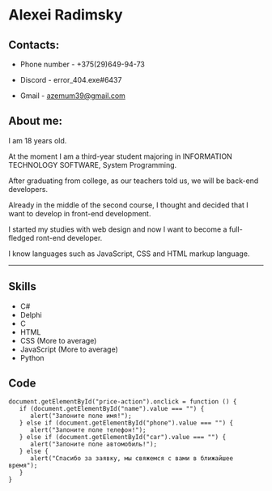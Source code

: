 # Alexei Radimsky

## Contacts:
- Phone number - +375(29)649-94-73

- Discord - error_404.exe#6437

- Gmail - azemum39@gmail.com

## About me: 
I am 18 years old.

At the moment I am a third-year student majoring in INFORMATION TECHNOLOGY SOFTWARE, System Programming.

After graduating from college, as our teachers told us, we will be back-end developers.

Already in the middle of the second course, I thought and decided that I want to develop in front-end development.

I started my studies with web design and now I want to become a full-fledged ront-end developer.

I know languages such as JavaScript, CSS and HTML markup language.

***
## Skills
- C#
- Delphi
- C
- HTML
- CSS (More to average)
- JavaScript (More to average)
- Python

## Code
```
document.getElementById("price-action").onclick = function () {
   if (document.getElementById("name").value === "") {
      alert("Запоните поле имя!");
   } else if (document.getElementById("phone").value === "") {
      alert("Запоните поле телефон!");
   } else if (document.getElementById("car").value === "") {
      alert("Запоните поле автомобиль!");
   } else {
      alert("Спасибо за заявку, мы свяжемся с вами в ближайшее время");
   }
}
```
